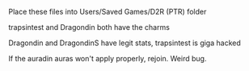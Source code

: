 Place these files into Users/Saved Games/D2R (PTR) folder

trapsintest and Dragondin both have the charms

Dragondin and DragondinS have legit stats, trapsintest is giga hacked

If the auradin auras won't apply properly, rejoin. Weird bug.
